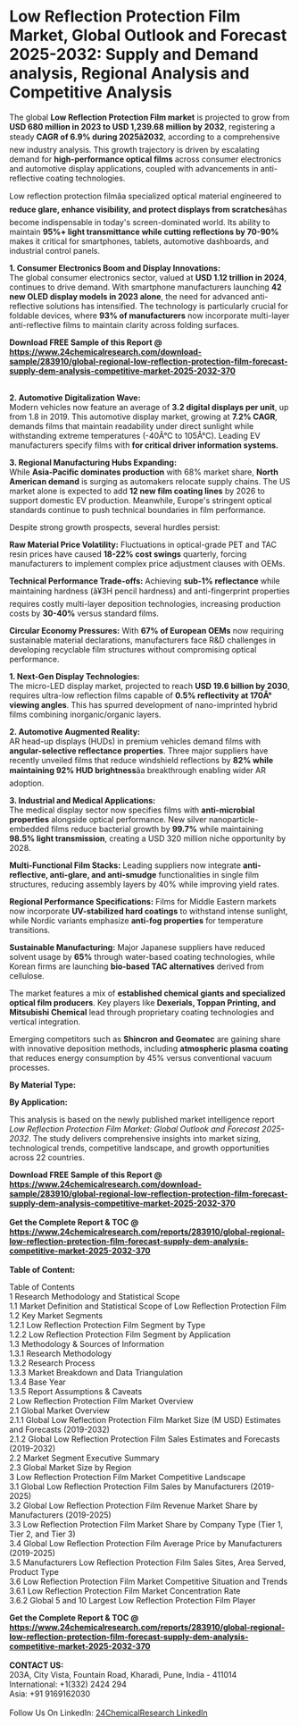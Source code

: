 <h1>Low Reflection Protection Film Market, Global Outlook and Forecast 2025-2032: Supply and Demand analysis, Regional Analysis and Competitive Analysis</h1><p>The global <strong>Low Reflection Protection Film market</strong> is projected to grow from <strong>USD 680 million in 2023 to USD 1,239.68 million by 2032</strong>, registering a steady <strong>CAGR of 6.9% during 2025â2032</strong>, according to a comprehensive new industry analysis. This growth trajectory is driven by escalating demand for <strong>high-performance optical films</strong> across consumer electronics and automotive display applications, coupled with advancements in anti-reflective coating technologies.</p><p>Low reflection protection filmâa specialized optical material engineered to <strong>reduce glare, enhance visibility, and protect displays from scratches</strong>âhas become indispensable in today's screen-dominated world. Its ability to maintain <strong>95%+ light transmittance while cutting reflections by 70-90%</strong> makes it critical for smartphones, tablets, automotive dashboards, and industrial control panels.</p><p><strong>1. Consumer Electronics Boom and Display Innovations:</strong><br>
The global consumer electronics sector, valued at <strong>USD 1.12 trillion in 2024</strong>, continues to drive demand. With smartphone manufacturers launching <strong>42 new OLED display models in 2023 alone</strong>, the need for advanced anti-reflective solutions has intensified. The technology is particularly crucial for foldable devices, where <strong>93% of manufacturers</strong> now incorporate multi-layer anti-reflective films to maintain clarity across folding surfaces.</p><div><b>Download FREE Sample of this Report @ 
            <a href="https://www.24chemicalresearch.com/download-sample/283910/global-regional-low-reflection-protection-film-forecast-supply-dem-analysis-competitive-market-2025-2032-370">
            https://www.24chemicalresearch.com/download-sample/283910/global-regional-low-reflection-protection-film-forecast-supply-dem-analysis-competitive-market-2025-2032-370</a></b></div><br><p><strong>2. Automotive Digitalization Wave:</strong><br>
Modern vehicles now feature an average of <strong>3.2 digital displays per unit</strong>, up from 1.8 in 2019. This automotive display market, growing at <strong>7.2% CAGR</strong>, demands films that maintain readability under direct sunlight while withstanding extreme temperatures (-40Â°C to 105Â°C). Leading EV manufacturers specify films with <strong> for critical driver information systems.</strong></p><p><strong>3. Regional Manufacturing Hubs Expanding:</strong><br>
While <strong>Asia-Pacific dominates production</strong> with 68% market share, <strong>North American demand</strong> is surging as automakers relocate supply chains. The US market alone is expected to add <strong>12 new film coating lines</strong> by 2026 to support domestic EV production. Meanwhile, Europe's stringent optical standards continue to push technical boundaries in film performance.</p><p>Despite strong growth prospects, several hurdles persist:</p><p><strong>Raw Material Price Volatility:</strong> Fluctuations in optical-grade PET and TAC resin prices have caused <strong>18-22% cost swings</strong> quarterly, forcing manufacturers to implement complex price adjustment clauses with OEMs.</p><p><strong>Technical Performance Trade-offs:</strong> Achieving <strong>sub-1% reflectance</strong> while maintaining hardness (â¥3H pencil hardness) and anti-fingerprint properties requires costly multi-layer deposition technologies, increasing production costs by <strong>30-40%</strong> versus standard films.</p><p><strong>Circular Economy Pressures:</strong> With <strong>67% of European OEMs</strong> now requiring sustainable material declarations, manufacturers face R&amp;D challenges in developing recyclable film structures without compromising optical performance.</p><p><strong>1. Next-Gen Display Technologies:</strong><br>
The micro-LED display market, projected to reach <strong>USD 19.6 billion by 2030</strong>, requires ultra-low reflection films capable of <strong>0.5% reflectivity at 170Â° viewing angles</strong>. This has spurred development of nano-imprinted hybrid films combining inorganic/organic layers.</p><p><strong>2. Automotive Augmented Reality:</strong><br>
AR head-up displays (HUDs) in premium vehicles demand films with <strong>angular-selective reflectance properties</strong>. Three major suppliers have recently unveiled films that reduce windshield reflections by <strong>82% while maintaining 92% HUD brightness</strong>âa breakthrough enabling wider AR adoption.</p><p><strong>3. Industrial and Medical Applications:</strong><br>
The medical display sector now specifies films with <strong>anti-microbial properties</strong> alongside optical performance. New silver nanoparticle-embedded films reduce bacterial growth by <strong>99.7%</strong> while maintaining <strong>98.5% light transmission</strong>, creating a USD 320 million niche opportunity by 2028.</p><p><strong>Multi-Functional Film Stacks:</strong> Leading suppliers now integrate <strong>anti-reflective, anti-glare, and anti-smudge</strong> functionalities in single film structures, reducing assembly layers by 40% while improving yield rates.</p><p><strong>Regional Performance Specifications:</strong> Films for Middle Eastern markets now incorporate <strong>UV-stabilized hard coatings</strong> to withstand intense sunlight, while Nordic variants emphasize <strong>anti-fog properties</strong> for temperature transitions.</p><p><strong>Sustainable Manufacturing:</strong> Major Japanese suppliers have reduced solvent usage by <strong>65%</strong> through water-based coating technologies, while Korean firms are launching <strong>bio-based TAC alternatives</strong> derived from cellulose.</p><p>The market features a mix of <strong>established chemical giants and specialized optical film producers</strong>. Key players like <strong>Dexerials, Toppan Printing, and Mitsubishi Chemical</strong> lead through proprietary coating technologies and vertical integration.</p><p>Emerging competitors such as <strong>Shincron and Geomatec</strong> are gaining share with innovative deposition methods, including <strong>atmospheric plasma coating</strong> that reduces energy consumption by 45% versus conventional vacuum processes.</p><p><strong>By Material Type:</strong></p><p><strong>By Application:</strong></p><p>This analysis is based on the newly published market intelligence report <em>Low Reflection Protection Film Market: Global Outlook and Forecast 2025-2032</em>. The study delivers comprehensive insights into market sizing, technological trends, competitive landscape, and growth opportunities across 22 countries.</p><div><b>Download FREE Sample of this Report @ 
            <a href="https://www.24chemicalresearch.com/download-sample/283910/global-regional-low-reflection-protection-film-forecast-supply-dem-analysis-competitive-market-2025-2032-370">
            https://www.24chemicalresearch.com/download-sample/283910/global-regional-low-reflection-protection-film-forecast-supply-dem-analysis-competitive-market-2025-2032-370</a></b></div><br><div><b>Get the Complete Report & TOC @ 
            <a href="https://www.24chemicalresearch.com/reports/283910/global-regional-low-reflection-protection-film-forecast-supply-dem-analysis-competitive-market-2025-2032-370">
            https://www.24chemicalresearch.com/reports/283910/global-regional-low-reflection-protection-film-forecast-supply-dem-analysis-competitive-market-2025-2032-370</a></b></div><br>
            <b>Table of Content:</b><p>Table of Contents<br />
1 Research Methodology and Statistical Scope<br />
1.1 Market Definition and Statistical Scope of Low Reflection Protection Film<br />
1.2 Key Market Segments<br />
1.2.1 Low Reflection Protection Film Segment by Type<br />
1.2.2 Low Reflection Protection Film Segment by Application<br />
1.3 Methodology & Sources of Information<br />
1.3.1 Research Methodology<br />
1.3.2 Research Process<br />
1.3.3 Market Breakdown and Data Triangulation<br />
1.3.4 Base Year<br />
1.3.5 Report Assumptions & Caveats<br />
2 Low Reflection Protection Film Market Overview<br />
2.1 Global Market Overview<br />
2.1.1 Global Low Reflection Protection Film Market Size (M USD) Estimates and Forecasts (2019-2032)<br />
2.1.2 Global Low Reflection Protection Film Sales Estimates and Forecasts (2019-2032)<br />
2.2 Market Segment Executive Summary<br />
2.3 Global Market Size by Region<br />
3 Low Reflection Protection Film Market Competitive Landscape<br />
3.1 Global Low Reflection Protection Film Sales by Manufacturers (2019-2025)<br />
3.2 Global Low Reflection Protection Film Revenue Market Share by Manufacturers (2019-2025)<br />
3.3 Low Reflection Protection Film Market Share by Company Type (Tier 1, Tier 2, and Tier 3)<br />
3.4 Global Low Reflection Protection Film Average Price by Manufacturers (2019-2025)<br />
3.5 Manufacturers Low Reflection Protection Film Sales Sites, Area Served, Product Type<br />
3.6 Low Reflection Protection Film Market Competitive Situation and Trends<br />
3.6.1 Low Reflection Protection Film Market Concentration Rate<br />
3.6.2 Global 5 and 10 Largest Low Reflection Protection Film Player</p><div><b>Get the Complete Report & TOC @ 
            <a href="https://www.24chemicalresearch.com/reports/283910/global-regional-low-reflection-protection-film-forecast-supply-dem-analysis-competitive-market-2025-2032-370">
            https://www.24chemicalresearch.com/reports/283910/global-regional-low-reflection-protection-film-forecast-supply-dem-analysis-competitive-market-2025-2032-370</a></b></div><br><b>CONTACT US:</b><br>
            203A, City Vista, Fountain Road, Kharadi, Pune, India - 411014<br>
            International: +1(332) 2424 294<br>
            Asia: +91 9169162030 <br><br>
            Follow Us On LinkedIn: <a href="https://www.linkedin.com/company/24chemicalresearch/">24ChemicalResearch LinkedIn</a>